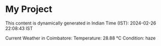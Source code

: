 # My Project

This content is dynamically generated in Indian Time (IST): 2024-02-26 22:08:43 IST


Current Weather in Coimbatore:
Temperature: 28.88 °C
Condition: haze
